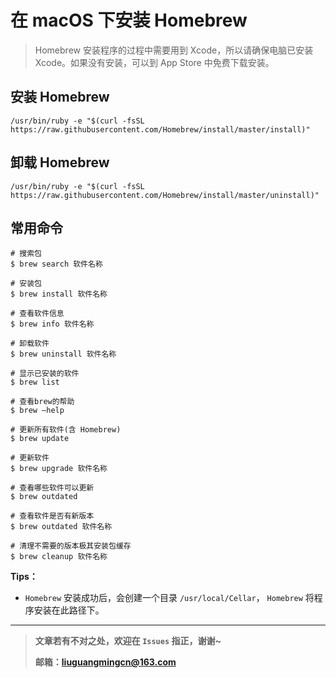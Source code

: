 # 在 macOS 下安装 Homebrew

> Homebrew 安装程序的过程中需要用到 Xcode，所以请确保电脑已安装 Xcode。如果没有安装，可以到 App Store 中免费下载安装。 

## 安装 Homebrew

```shell
/usr/bin/ruby -e "$(curl -fsSL https://raw.githubusercontent.com/Homebrew/install/master/install)"
```

## 卸载 Homebrew

```shell
/usr/bin/ruby -e "$(curl -fsSL https://raw.githubusercontent.com/Homebrew/install/master/uninstall)"
```

## 常用命令

```shell
# 搜索包
$ brew search 软件名称

# 安装包
$ brew install 软件名称

# 查看软件信息
$ brew info 软件名称

# 卸载软件
$ brew uninstall 软件名称

# 显示已安装的软件
$ brew list

# 查看brew的帮助
$ brew –help

# 更新所有软件(含 Homebrew)
$ brew update

# 更新软件
$ brew upgrade 软件名称

# 查看哪些软件可以更新
$ brew outdated

# 查看软件是否有新版本
$ brew outdated 软件名称

# 清理不需要的版本极其安装包缓存
$ brew cleanup 软件名称
```

**Tips：**

- `Homebrew` 安装成功后，会创建一个目录 `/usr/local/Cellar`， `Homebrew` 将程序安装在此路径下。

------

> **文章若有不对之处，欢迎在 `Issues` 指正，谢谢~**
>
> **邮箱：liuguangmingcn@163.com**

